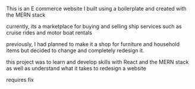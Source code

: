 This is an E commerce website I built using a boilerplate and created with the MERN stack

currently, its a marketplace for buying and selling ship services such as cruise rides and motor boat rentals

previously, I had planned to make it a shop for furniture and household items but decided to change and completely redesign it.

this project was to learn and develop skills with React and the MERN stack as well as understand what it takes to redesign a website

requires fix
